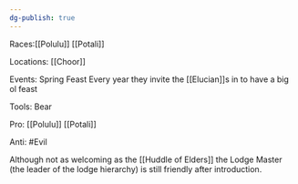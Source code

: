 ```yaml
---
dg-publish: true
---
```


Races:[[Polulu]] [[Potali]]

Locations: [[Choor]]

Events: Spring Feast  Every year they invite the [[Elucian]]s in to have a big ol feast

Tools: Bear

Pro: [[Polulu]] [[Potali]]

Anti: #Evil 

Although not as welcoming as the [[Huddle of Elders]] the Lodge Master (the leader of the lodge hierarchy) is still friendly after introduction.